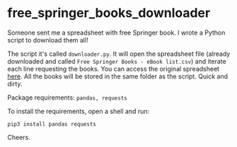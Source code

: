 # free_springer_books_downloader
Someone sent me a spreadsheet with free Springer book. I wrote a Python script to download them all!

The script it's called ```downloader.py```. It will open the spreadsheet file (already downloaded and called ```Free Springer Books - eBook list.csv```) and iterate each line requesting the books. You can access the original spreadsheet [here](https://docs.google.com/spreadsheets/d/1HzdumNltTj2SHmCv3SRdoub8SvpIEn75fa4Q23x0keU/htmlview). All the books will be stored in the same folder as the script. Quick and dirty.

Package requirements: ```pandas, requests```

To install the requirements, open a shell and run:

```pip3 install pandas requests```

Cheers.
